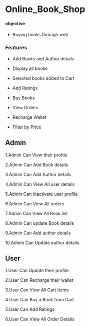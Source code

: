 # Online_Book_Shop

#### objective

* Buying books through web 

### Features

* Add Books and Author details

* Display all books

* Selected books added to Cart

* Add Ratings

* Buy Books

* View Orders

* Recharge Wallet

* Filter by Price

## Admin

1.Admin Can View their profile

2.Admin Can Add Book details

3.Admin Can Add Author details

4.Admin Can View All user details

5.Admin Can Inactivate user profile

6.Admin Can View All orders

7.Admin Can View All Book list

8.Admin Can update Book details

9.Admin Can Add author details

10.Admin Can Update author details


## User

1.User Can Update their profile

2.User Can Recharge their wallet

3.User Can View All Cart Items

4.User Can Buy a Book from Cart

5.User Can Add Ratings

6.User Can View All Order Details